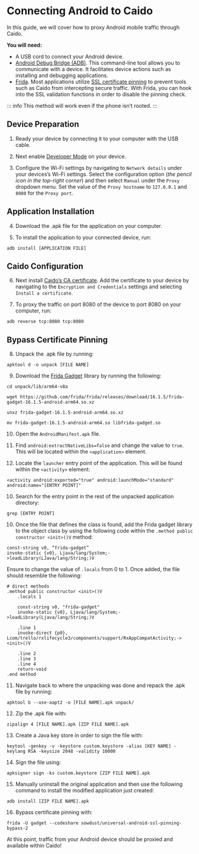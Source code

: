 # Connecting Android to Caido

In this guide, we will cover how to proxy Android mobile traffic through Caido.

**You will need:**

- A USB cord to connect your Android device.
- [Android Debug Bridge (ADB)](https://developer.android.com/tools/adb). This command-line tool allows you to communicate with a device. It facilitates device actions such as installing and debugging applications.
- [Frida](https://frida.re/). Most applications utilize [SSL certificate pinning](https://www.ssl.com/blogs/what-is-certificate-pinning/) to prevent tools such as Caido from intercepting secure traffic. With Frida, you can hook into the SSL validation functions in order to disable the pinning check.

::: info
This method will work even if the phone isn’t rooted.
:::

## Device Preparation

1. Ready your device by connecting it to your computer with the USB cable.

2. Next enable [Developer Mode](https://developer.android.com/studio/debug/dev-options) on your device.

3. Configure the Wi-Fi settings by navigating to `Network details` under your devices’s Wi-Fi settings. Select the configuration option (_the pencil icon in the top-right corner_) and then select `Manual` under the `Proxy` dropdown menu. Set the value of the `Proxy hostname` to `127.0.0.1` and `8080` for the `Proxy port`.

## Application Installation

4. Download the .apk file for the application on your computer.

5. To install the application to your connected device, run:

```
adb install [APPLICATION FILE]
```

## Caido Configuration

6. Next install [Caido’s CA certificate](/reference/configuration/import_ca_certificate.html#ca-certificate). Add the certificate to your device by navigating to the `Encryption and Credentials` settings and selecting `Install a certificate`.

7. To proxy the traffic on port 8080 of the device to port 8080 on your computer, run:

```
adb reverse tcp:8080 tcp:8080
```

## Bypass Certificate Pinning

8. Unpack the .apk file by running:

```
apktool d -o unpack [FILE NAME]
```

9. Download the [Frida Gadget](https://frida.re/docs/gadget/) library by running the following:

```
cd unpack/lib/arm64-v8a

wget https://github.com/frida/frida/releases/download/16.1.5/frida-gadget-16.1.5-android-arm64.so.xz

unxz frida-gadget-16.1.5-android-arm64.so.xz

mv frida-gadget-16.1.5-android-arm64.so libfrida-gadget.so
```

10. Open the `AndroidManifest.apk` file.

8. Find `android:extractNativeLibs=false` and change the value to `true`. This will be located within the `<application>` element.

9. Locate the `launcher` entry point of the application. This will be found within the `<activity>` element:

```
<activity android:exported="true" android:launchMode="standard" android:name="[ENTRY POINT]"
```

10. Search for the entry point in the rest of the unpacked application directory:

```
grep [ENTRY POINT]
```

10. Once the file that defines the class is found, add the Frida gadget library to the object class by using the following code within the `.method public constructor <init>()V` method:

```
const-string v0, “frida-gadget”
invoke-static {v0}, Ljava/lang/System;->loadLibrary(LJava/lang/String;)V
```

Ensure to change the value of `.locals` from 0 to 1. Once added, the file should resemble the following:

```
# direct methods
.method public constructor <init>()V
    .locals 1

    const-string v0, "frida-gadget"
    invoke-static {v0}, Ljava/lang/System;->loadLibrary(Ljava/lang/String;)V

    .line 1
    invoke-direct {p0}, Lcom/trello/rxlifecycle3/components/support/RxAppCompatActivity;-><init>()V

    .line 2
    .line 3
    .line 4
    return-void
.end method
```

11. Navigate back to where the unpacking was done and repack the .apk file by running:

```
apktool b --use-aapt2 -o [FILE NAME].apk unpack/
```

12. Zip the .apk file with:

```
zipalign 4 [FILE NAME].apk [ZIP FILE NAME].apk
```

13. Create a Java key store in order to sign the file with:

```
keytool -genkey -v -keystore custom.keystore -alias [KEY NAME] -keylang RSA -keysize 2048 -validity 10000
```

14. Sign the file using:

```
apksigner sign -ks custom.keystore [ZIP FILE NAME].apk
```

15. Manually uninstall the original application and then use the following command to install the modified application just created:

```
adb install [ZIP FILE NAME].apk
```

16. Bypass certificate pinning with:

```
frida -U gadget --codeshare sowdust/universal-android-ssl-pinning-bypass-2
```

At this point, traffic from your Android device should be proxied and available within Caido!
